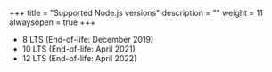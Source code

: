 +++
title = "Supported Node.js versions"
description = ""
weight = 11
alwaysopen = true
+++

* 8 LTS (End-of-life: December 2019)
* 10 LTS (End-of-life: April 2021)
* 12 LTS (End-of-life: April 2022)